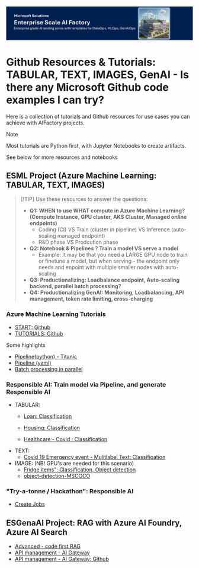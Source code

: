 ![Header](../10-19/images/header.png)

# Github Resources & Tutorials: TABULAR, TEXT, IMAGES, GenAI - Is there any Microsoft Github code examples I can try? 
Here is a collection of tutorials and Github resources for use cases you can achieve with AIFactory projects.

> [!NOTE]
>Most tutorials are Python first, with Jupyter Notebooks to create artifacts.
  
See below for more resources and notebooks

## ESML Project (Azure Machine Learning: TABULAR, TEXT, IMAGES)

> [!TIP] Use these resources to answer the questions:
>- **Q1: WHEN to use WHAT compute in Azure Machine Learning? (Compute Instance, GPU cluster, AKS Cluster, Managed online endpoints)**
>   - Coding (CI) VS Train (cluster in pipeline) VS Inference (auto-scaling managed endpoint)
>   - R&D phase VS Prodcution phase
>- **Q2: Notebook & Pipelines ? Train a model VS serve a model**
>    - Example: It may be that you need a LARGE GPU node to train or finetune a model, but when serving - the endpoint only needs and enpoint with multiple smaller nodes with auto-scaling
>- **Q3: Productionalizing: Loadbalance endpoint, Auto-scaling backend, parallel batch processing?**
>- **Q4: Productionalizing GenAI: Monitoring, Loadbalancing, API management, token rate limiting, cross-charging**
>

### Azure Machine Learning Tutorials

- [START: Github](https://github.com/Azure/azureml-examples)
- [TUTORIALS: Github](https://github.com/Azure/azureml-examples/tree/main/tutorials)

Some highlights
- [Pipeline(python) - Titanic](https://github.com/Azure/azureml-examples/blob/main/sdk/python/jobs/pipelines/1b_pipeline_with_python_function_components/pipeline_with_python_function_components.ipynb)
- [Pipeline (yaml)](https://github.com/Azure/azureml-examples/actions/workflows/sdk-jobs-pipelines-1a_pipeline_with_components_from_yaml-pipeline_with_components_from_yaml.yml)
- [Batch processing in parallel](https://github.com/Azure/azureml-examples/blob/main/sdk/python/jobs/pipelines/1g_pipeline_with_parallel_nodes/pipeline_with_parallel_nodes.ipynb)

### Responsible AI: Train model via Pipeline, and generate Responsible AI
- TABULAR:
    - [Loan: Classification](https://github.com/Azure/azureml-examples/tree/main/sdk/python/responsible-ai/tabular/responsibleaidashboard-finance-loan-classification)
    - [Housing: Classification](https://github.com/Azure/azureml-examples/blob/main/sdk/python/responsible-ai/tabular/responsibleaidashboard-housing-classification-model-debugging/responsibleaidashboard-housing-classification-model-debugging.ipynb)

    - [Healthcare - Covid : Classification](https://github.com/Azure/azureml-examples/blob/main/sdk/python/responsible-ai/tabular/responsibleaidashboard-healthcare-covid-classification/responsibleaidashboard-healthcare-covid-classification.ipynb)
- TEXT: 
    - [Covid 19 Emergency event - Mulitlabel Text: Classification](https://github.com/Azure/azureml-examples/blob/main/sdk/python/responsible-ai/text/responsibleaidashboard-multilabel-text-classification-covid-events.ipynb)
- IMAGE: (NB! GPU's are needed for this scenario)
    - [Fridge items": Classification, Object detection ](https://github.com/Azure/azureml-examples/blob/main/sdk/python/responsible-ai/vision/responsibleaidashboard-image-classification-fridge.ipynb)
    - [object-detection-MSCOCO](https://github.com/Azure/azureml-examples/blob/main/sdk/python/responsible-ai/vision/responsibleaidashboard-object-detection-MSCOCO.ipynb)
    
### "Try-a-tonne / Hackathon": Responsible AI
- [Create Jobs](https://github.com/Azure/azureml-examples/actions/workflows/sdk-jobs-pipelines-1a_pipeline_with_components_from_yaml-pipeline_with_components_from_yaml.yml)


## ESGenaAI Project: RAG with Azure AI Foundry, Azure AI Search

- [Advanced - code first RAG](https://learn.microsoft.com/en-us/azure/search/tutorial-rag-build-solution)
- [API management - AI Gateway](https://learn.microsoft.com/en-us/azure/api-management/genai-gateway-capabilities)
- [API management - AI Gateway: Github](https://github.com/Azure-Samples/AI-Gateway)